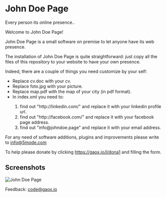 # John Doe Page
Every person its online presence..

Welcome to John Doe Page!

John Doe Page is a small software on premise to let anyone have its web presence.   

The installation of John Doe Page is quite straightforward: just copy all the files of this repository to your website to have your own presence.    

Indeed, there are a couple of things you need customize by your self:   
<ul>
<li>Replace cv.doc with your cv.</li>
<li>Replace foto.jpg with your picture.</li>
<li>Replace map.pdf with the map of your city (in pdf format).</li>
<li>In index.xml you need to:</li>
<ol>   
<li>find out "http://linkedin.com/" and replace it with your linkedin profile url.</li>
<li>find out "http://facebook.com/" and replace it with your facebook page address.</li>
<li>find out "info@johndoe.page" and replace it with your email address.</li>
<ol>   
</ul>  

For any need of software additions, plugins and improvements please write to <a href="mailto:info@5mode.com">info@5mode.com</a>  

To help please donate by clicking <a href="https://gaox.io/l/dona1">https://gaox.io/l/dona1</a> and filling the form.   
   
## Screenshots
	   
 ![John Doe Page](/res/screenshot1.png)  

Feedback: <a href="code@gaox.io">code@gaox.io</a>  
